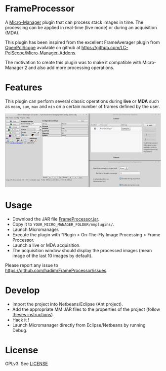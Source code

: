 # FrameProcessor

A [Micro-Manager](https://micro-manager.org/) plugin that can process stack images in time. The processing can be applied in real-time (live mode) or during an acquisition (MDA).

This plugin has been inspired from the excellent FrameAverager plugin from [OpenPolScope](http://www.openpolscope.org/pages/MMPlugin_Frame_Averager.htm) available on github at https://github.com/LC-PolScope/Micro-Manager-Addons.

The motivation to create this plugin was to make it compatible with Micro-Manager 2 and also add more processing operations.

# Features

This plugin can perform several classic operations during **live** or **MDA** such as `mean`, `sum`, `max` and `min` on a certain number of frames defined by the user.

![Screenshot of the Frame Processor plugin](/screenshot.png)

# Usage

- Download the JAR file [FrameProcessor.jar](./dist/FrameProcessor.jar).
- Copy it to `YOUR_MICRO_MANAGER_FOLDER/mmplugins/`.
- Launch Micromanager.
- Execute the plugin with “Plugin > On-The-Fly Image Processing > Frame Processor.
- Launch a live or MDA acquisition.
- The acquisition window should display the processed images (mean image of the last 10 images by default).

Please report any issue to https://github.com/hadim/FrameProcessor/issues.

# Develop

- Import the project into Netbeans/Eclipse (Ant project).
- Add the appropriate MM JAR files to the properties of the project (follow [theses instructions](https://micro-manager.org/wiki/Writing_plugins_for_Micro-Manager)).
- Hack it !
- Launch Micromanager directly from Eclipse/Netbeans by running Debug.

# License

GPLv3. See [LICENSE](LICENSE)
